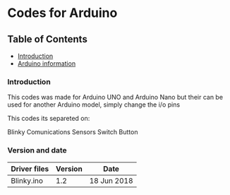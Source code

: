 # Codes for Arduino

## Table of Contents

- [Introduction](#Introd)
- [Arduino information](#PICfile)
 
### Introduction<a name = Introd></a>

This codes was made for Arduino UNO and Arduino Nano but their can be used for another Arduino model, simply change the i/o pins

This codes its separeted on:

Blinky
Comunications
Sensors
Switch Button


### Version and date<a name = Version></a>

Driver files      | Version | Date
------------------|---------|------------
Blinky.ino        |  1.2    | 18 Jun 2018






